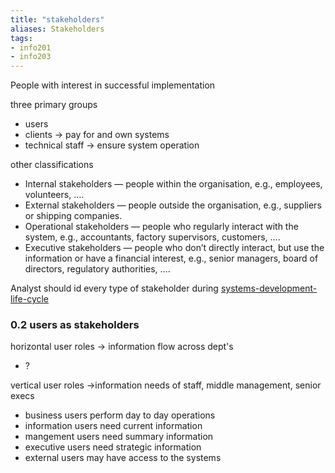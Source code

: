 ```yaml
---
title: "stakeholders"
aliases: Stakeholders
tags: 
- info201
- info203
---
```


People with interest in successful implementation

three primary groups
- users
- clients -> pay for and own systems
- technical staff -> ensure system operation

other classifications
- Internal stakeholders — people within the organisation, e.g., employees, volunteers, ….
- External stakeholders — people outside the organisation, e.g., suppliers or shipping companies.
- Operational stakeholders — people who regularly interact with the system, e.g., accountants, factory supervisors, customers, ….
- Executive stakeholders — people who don’t directly interact, but use the information or have a financial interest, e.g., senior managers, board of directors, regulatory authorities, ….

Analyst should id every type of stakeholder during [systems-development-life-cycle](notes/systems-development-life-cycle.md)

### 0.2 users as stakeholders
horizontal user roles -> information flow across dept's
- ?

vertical user roles ->information needs of staff, middle management, senior execs
- business users perform day to day operations
- information users need current information
- mangement users need summary information
- executive users need strategic information
- external users may have access to the systems
